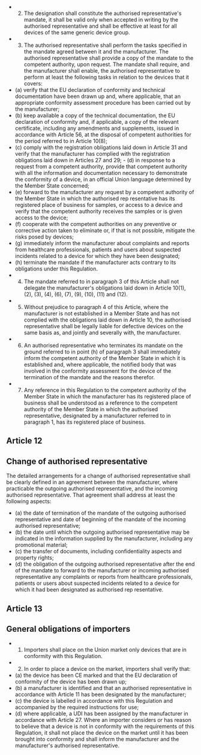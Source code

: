 - 2. The  designation  shall  constitute  the  authorised  representative's  mandate,  it  shall  be  valid  only  when  accepted  in writing by the authorised representative and shall be effective at least for all devices of the same generic device group.
- 3. The  authorised  representative shall  perform  the  tasks specified  in  the  mandate  agreed  between  it  and  the manufacturer.  The  authorised  representative  shall  provide  a  copy  of  the  mandate  to  the  competent  authority,  upon request.
The  mandate  shall  require,  and  the  manufacturer  shall  enable,  the  authorised  representative  to  perform  at  least  the following tasks in relation to the devices that it covers:
- (a)   verify  that  the  EU  declaration  of  conformity  and  technical  documentation  have  been  drawn  up  and,  where applicable, that an appropriate conformity assessment procedure has been carried out by the manufacturer;
- (b)   keep  available  a  copy  of  the  technical  documentation,  the  EU  declaration  of  conformity  and,  if  applicable,  a  copy of the  relevant  certificate,  including  any  amendments  and  supplements,  issued  in  accordance  with  Article  56,  at  the disposal of competent authorities for  the period referred to in Article 10(8);
- (c)   comply with the registration obligations laid down in Article 31 and verify that the manufacturer has complied with the registration obligations laid down in Articles 27 and 29; - (d)   in  response  to  a  request  from  a  competent  authority,  provide  that  competent  authority  with  all  the  information  and documentation  necessary  to  demonstrate  the  conformity  of  a  device,  in  an  official  Union  language  determined  by the Member State concerned;
- (e) forward to the manufacturer any request by a competent authority of the Member State in which the authorised rep­ resentative  has  its  registered  place  of  business  for  samples,  or  access  to  a  device  and  verify  that  the  competent authority receives the samples or is given access to the device;
- (f) cooperate  with  the  competent  authorities  on  any  preventive  or  corrective  action  taken  to  eliminate  or,  if  that  is  not possible, mitigate the risks posed by devices;
- (g)   immediately  inform  the  manufacturer  about  complaints  and  reports  from  healthcare  professionals,  patients  and users about suspected incidents related to a device for  which they have been designated;
- (h)   terminate the mandate if  the manufacturer acts contrary to its obligations under  this Regulation.
- 4. The mandate referred to in paragraph 3 of  this  Article  shall  not  delegate  the  manufacturer's  obligations  laid  down in Article 10(1), (2), (3), (4), (6), (7), (9), (10), (11) and (12).
- 5. Without prejudice to paragraph 4 of this Article, where the manufacturer is not established in a Member State and has  not  complied  with  the  obligations  laid  down  in  Article  10,  the  authorised  representative  shall  be  legally  liable  for defective devices on the same basis as, and jointly and severally with, the manufacturer.
- 6. An  authorised  representative  who  terminates  its  mandate  on  the  ground  referred  to  in  point  (h)  of  paragraph  3 shall  immediately  inform  the  competent  authority of  the  Member  State  in  which  it  is  established  and,  where  applicable, the  notified  body  that  was  involved  in  the  conformity  assessment  for  the  device  of  the  termination  of  the  mandate  and the reasons therefor.
- 7. Any  reference  in  this  Regulation  to  the  competent  authority  of  the  Member  State  in  which  the  manufacturer  has its  registered  place  of  business  shall  be  understood  as  a  reference  to  the  competent  authority  of  the  Member  State  in which the authorised  representative,  designated  by  a  manufacturer  referred  to  in  paragraph  1,  has  its  registered  place  of business.
## Article 12
## Change of authorised representative
The detailed arrangements for a change of authorised representative shall be clearly defined in an agreement between the manufacturer,  where  practicable  the  outgoing  authorised  representative,  and  the  incoming  authorised  representative. That agreement shall address at least the following aspects:
- (a)   the  date  of  termination  of  the  mandate  of  the  outgoing  authorised  representative  and  date  of  beginning  of  the mandate of the incoming authorised representative;
- (b)   the  date  until  which  the  outgoing  authorised  representative  may  be  indicated  in  the  information  supplied  by  the manufacturer, including any promotional material;
- (c)   the  transfer of documents, including confidentiality aspects and property rights;
- (d)   the obligation of the outgoing authorised representative after the end of the mandate to forward to the manufacturer  or  incoming  authorised  representative  any  complaints  or reports from  healthcare  professionals, patients  or  users  about  suspected  incidents  related  to  a  device  for  which  it  had  been  designated  as  authorised  rep­ resentative.
## Article 13
## General obligations of  importers
- 1. Importers shall place on the Union market only devices that are in conformity with this Regulation.
- 2. In order  to place a device on the market, importers shall verify that:
- (a)   the  device has been CE marked and that the EU declaration of conformity of the device has been drawn up;
- (b)   a  manufacturer  is  identified  and  that  an  authorised  representative  in  accordance  with  Article  11  has  been  designated by the manufacturer;
- (c)   the  device is labelled in accordance with this Regulation and accompanied by the required instructions for use;
- (d)   where applicable, a UDI has been assigned by the manufacturer in accordance with Article 27. Where  an  importer  considers  or  has  reason  to  believe  that  a  device  is  not  in  conformity  with  the  requirements  of  this Regulation,  it  shall  not  place  the  device  on  the  market  until  it  has  been  brought  into  conformity  and  shall  inform  the manufacturer  and  the  manufacturer's  authorised  representative.  